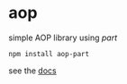 aop
===

simple AOP library using _part_

`npm install aop-part`

see the [docs](http://autosponge.github.io/aop/doc/aop.html)